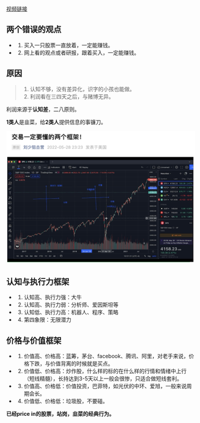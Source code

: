 [视频链接](https://mp.weixin.qq.com/s/BRi52TLyrCkvvKmjcns3Bg)

## 两个错误的观点

* 1. 买入一只股票一直放着，一定能赚钱。
* 2. 网上看的观点或者研报，跟着买入，一定能赚钱。

## 原因

> 1. 认知不够，没有差异化，识字的小孩也能做。
> 2. 利润看在三四天之后，与赌博无异。

利润来源于**认知差**，二八原则。

**1类人**是韭菜，给**2类人**提供信息的事镰刀。


![img](5月28日视频图.png)


## **认知与执行力框架**

* 1. 认知高、执行力强：大牛
* 2. 认知高、执行力弱：分析师、爱因斯坦等
* 3. 认知低、执行力高：机器人、程序、策略
* 4. 第四象限：无限潜力

## **价格与价值框架**

* 1. 价值高、价格高：蓝筹，茅台、facebook、腾讯、阿里，对老手来说，价格下跌，与价值背离的时候就是买点。
* 2. 价值低、价格高：炒作股，什么样的标的在什么样的行情和情绪中上行（短线精髓），长持达到3-5天以上一般会很惨，只适合做短线套利。
* 3. 价值高、价格低：价值投资，巴菲特，如光伏的中环、爱旭，一般来说周期会长。
* 4. 价值低、价格低：垃圾股，不要碰。

**已经price in的股票，站岗，韭菜的经典行为。**